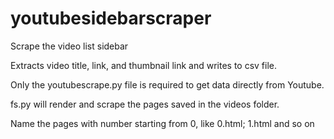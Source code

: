 # youtubesidebarscraper
Scrape the video list sidebar

Extracts video title, link, and thumbnail link and writes to csv file.

Only the youtubescrape.py file is required to get data directly from Youtube.

fs.py will render and scrape the pages saved in the videos folder. 

Name the pages with number starting from 0, like 0.html; 1.html and so on
